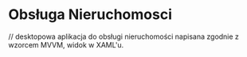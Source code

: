 # Obsługa Nieruchomosci

// desktopowa aplikacja do obsługi nieruchomości napisana zgodnie z wzorcem MVVM, widok w XAML'u.
